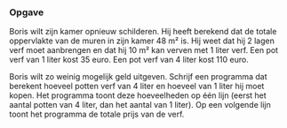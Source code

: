 ### Opgave

Boris wilt zijn kamer opnieuw schilderen. Hij heeft berekend dat de totale oppervlakte van de muren in zijn kamer 48 m² is. Hij weet dat hij 2 lagen verf moet aanbrengen en dat hij 10 m² kan verven met 1 liter verf. Een pot verf van 1 liter kost 35 euro. Een pot verf van 4 liter kost 110 euro.

Boris wilt zo weinig mogelijk geld uitgeven. Schrijf een programma dat berekent hoeveel potten verf van 4 liter en hoeveel van 1 liter hij moet kopen. Het programma toont deze hoeveelheden op één lijn (eerst het aantal potten van 4 liter, dan het aantal van 1 liter). Op een volgende lijn toont het programma de totale prijs van de verf.
